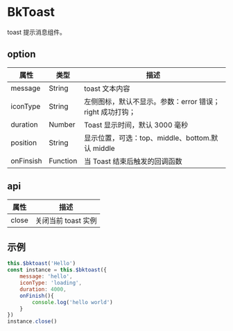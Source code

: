 # BkToast

toast 提示消息组件。

## option

| 属性 | 类型 | 描述 |
| --- | --- | --- |
| message | String | toast 文本内容 |
| iconType | String | 左侧图标，默认不显示。参数：error 错误；right 成功打钩；|
| duration | Number | Toast 显示时间，默认 3000 毫秒 |
| position | String | 显示位置，可选：top、middle、bottom.默认 middle |
| onFinsish | Function | 当 Toast 结束后触发的回调函数 |

## api

| 属性  | 描述 |
| --- | --- |
| close | 关闭当前 toast 实例 |

## 示例

```js
this.$bktoast('Hello')
const instance = this.$bktoast({
    message: 'hello',
    iconType: 'loading',
    duration: 4000,
    onFinish(){
        console.log('hello world')
    }
})
instance.close()
```